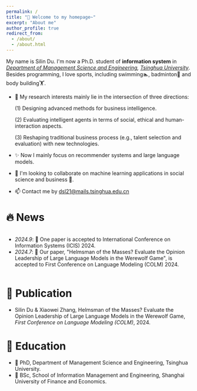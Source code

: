 ```yaml
---
permalink: /
title: "👋 Welcome to my homepage~"
excerpt: "About me"
author_profile: true
redirect_from: 
  - /about/
  - /about.html
---
```


My name is Silin Du. I'm now a Ph.D. student of **information system** in *[Department of Management Science and Engineering](https://www.sem.tsinghua.edu.cn/mseen/), [Tsinghua University](https://www.tsinghua.edu.cn/)*. Besides programming, I love sports, including swimming🏊, badminton🏸️ and body building🏋️.

- 👀 My research interests mainly lie in the intersection of three directions:

  (1) Designing advanced methods for business intelligence.

  (2) Evaluating intelligent agents in terms of social, ethical and human-interaction aspects.

  (3) Reshaping traditional business process (e.g., talent selection and evaluation) with new technologies.
  
- ✨ Now I mainly focus on recommender systems and large language models.
- 🙌 I'm looking to collaborate on machine learning applications in social science and business 🤝.
- 📫 Contact me by dsl21@mails.tsinghua.edu.cn

# 🔥 News

<style>
  .scrollable {
    max-height: 260px; /* 设置最大高度 */
    overflow-y: scroll; /* 设置垂直滚动条 */
  }
</style>

<div class="scrollable">
  <ul>
  <li> <i>2024.9</i>: 🎲 One paper is accepted to International Conference on Information Systems (ICIS) 2024. </li>
  <li> <i>2024.7</i>: 🎲 Our paper, "Helmsman of the Masses? Evaluate the Opinion Leadership of Large Language Models in the Werewolf Game", is accepted to First Conference on Language Modeling (COLM) 2024. </li>
  </ul>
</div>

# 📝 Publication

- Silin Du & Xiaowei Zhang, Helmsman of the Masses? Evaluate the Opinion Leadership of Large Language Models in the Werewolf Game, *First Conference on Language Modeling (COLM)*, 2024. 




🏫 Education
======
- 🏫 PhD, Department of Management Science and Engineering, Tsinghua University.
- 🏫 BSc, School of Information Management and Engineering, Shanghai University of Finance and Economics.


<!-- Site-wide configuration
------
The main configuration file for the site is in the base directory in [_config.yml](https://github.com/academicpages/academicpages.github.io/blob/master/_config.yml), which defines the content in the sidebars and other site-wide features. You will need to replace the default variables with ones about yourself and your site's github repository. The configuration file for the top menu is in [_data/navigation.yml](https://github.com/academicpages/academicpages.github.io/blob/master/_data/navigation.yml). For example, if you don't have a portfolio or blog posts, you can remove those items from that navigation.yml file to remove them from the header. 

Create content & metadata
------
For site content, there is one markdown file for each type of content, which are stored in directories like _publications, _talks, _posts, _teaching, or _pages. For example, each talk is a markdown file in the [_talks directory](https://github.com/academicpages/academicpages.github.io/tree/master/_talks). At the top of each markdown file is structured data in YAML about the talk, which the theme will parse to do lots of cool stuff. The same structured data about a talk is used to generate the list of talks on the [Talks page](https://academicpages.github.io/talks), each [individual page](https://academicpages.github.io/talks/2012-03-01-talk-1) for specific talks, the talks section for the [CV page](https://academicpages.github.io/cv), and the [map of places you've given a talk](https://academicpages.github.io/talkmap.html) (if you run this [python file](https://github.com/academicpages/academicpages.github.io/blob/master/talkmap.py) or [Jupyter notebook](https://github.com/academicpages/academicpages.github.io/blob/master/talkmap.ipynb), which creates the HTML for the map based on the contents of the _talks directory).

**Markdown generator**

I have also created [a set of Jupyter notebooks](https://github.com/academicpages/academicpages.github.io/tree/master/markdown_generator
) that converts a CSV containing structured data about talks or presentations into individual markdown files that will be properly formatted for the academicpages template. The sample CSVs in that directory are the ones I used to create my own personal website at stuartgeiger.com. My usual workflow is that I keep a spreadsheet of my publications and talks, then run the code in these notebooks to generate the markdown files, then commit and push them to the GitHub repository.

How to edit your site's GitHub repository
------
Many people use a git client to create files on their local computer and then push them to GitHub's servers. If you are not familiar with git, you can directly edit these configuration and markdown files directly in the github.com interface. Navigate to a file (like [this one](https://github.com/academicpages/academicpages.github.io/blob/master/_talks/2012-03-01-talk-1.md) and click the pencil icon in the top right of the content preview (to the right of the "Raw | Blame | History" buttons). You can delete a file by clicking the trashcan icon to the right of the pencil icon. You can also create new files or upload files by navigating to a directory and clicking the "Create new file" or "Upload files" buttons. 

Example: editing a markdown file for a talk
![Editing a markdown file for a talk](/images/editing-talk.png)

For more info
------
More info about configuring academicpages can be found in [the guide](https://academicpages.github.io/markdown/). The [guides for the Minimal Mistakes theme](https://mmistakes.github.io/minimal-mistakes/docs/configuration/) (which this theme was forked from) might also be helpful. -->
